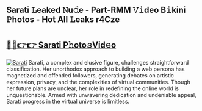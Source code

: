 ## Sarati 𝙻eaked 𝙽u𝚍e - Part-RMM 𝚅𝚒deo B𝚒kini 𝙿hotos - Hot All 𝙻eaks r4Cze

# <h2><a href="http://ld7jb9t.urlbe.top/?page=Sarati">🔗🔗👉👉 Sarati P𝚑oto𝚜Vid𝚎o</a></h2>

[![Sarati](https://i.imgur.com/eBuTRDB.gif)](http://ld7jb9t.urlbe.top/?page=Sarati)
Sarati, a complex and elusive figure, challenges straightforward classification. Her unorthodox approach to building a web persona has magnetized and offended followers, generating debates on artistic expression, privacy, and the complexities of virtual communities. Though her future plans are unclear, her role in redefining the online world is unquestionable. Armed with unwavering dedication and undeniable appeal, Sarati progress in the virtual universe is limitless.
